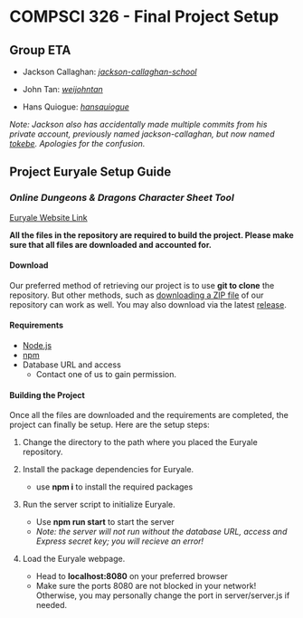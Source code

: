 # **COMPSCI 326 - Final Project Setup**

## **Group ETA**

- Jackson Callaghan: *[jackson-callaghan-school](https://github.com/jackson-callaghan-school)*

- John Tan: *[weijohntan](https://github.com/weijohntan)*

- Hans Quiogue: *[hansquiogue](https://github.com/hansquiogue)*

*Note: Jackson also has accidentally made multiple commits from his private account, previously named jackson-callaghan, but now named [tokebe](https://github.com/tokebe). Apologies for the confusion.*

## **Project Euryale Setup Guide**

### *Online Dungeons & Dragons Character Sheet Tool*

[Euryale Website Link](https://pacific-cove-11560.herokuapp.com/)

**All the files in the repository are required to build the project. Please make sure that all files are downloaded and accounted for.**

#### **Download**

Our preferred method of retrieving our project is to use **git to clone** the repository. But other methods, such as [downloading a ZIP file](https://github.com/hansquiogue/cs326-final-eta/archive/master.zip) of our repository can work as well. You may also download via the latest [release](https://github.com/hansquiogue/cs326-final-eta/releases/tag/final).

#### **Requirements**

- [Node.js]( https://nodejs.org/en/)
- [npm]( https://docs.npmjs.com/downloading-and-installing-node-js-and-npm)
- Database URL and access
   - Contact one of us to gain permission.

#### **Building the Project**

Once all the files are downloaded and the requirements are completed, the project can finally be setup. Here are the setup steps:

1. Change the directory to the path where you placed the Euryale repository.

2. Install the package dependencies for Euryale.
   -  use **npm i** to install the required packages

3. Run the server script to initialize Euryale.
   - Use **npm run start** to start the server
   - *Note: the server will not run without the database URL, access and Express secret key; you will recieve an error!*

4. Load the Euryale webpage.
   - Head to **localhost:8080** on your preferred browser
   - Make sure the ports 8080 are not blocked in your network! Otherwise, you may personally change the port in server/server.js if needed.